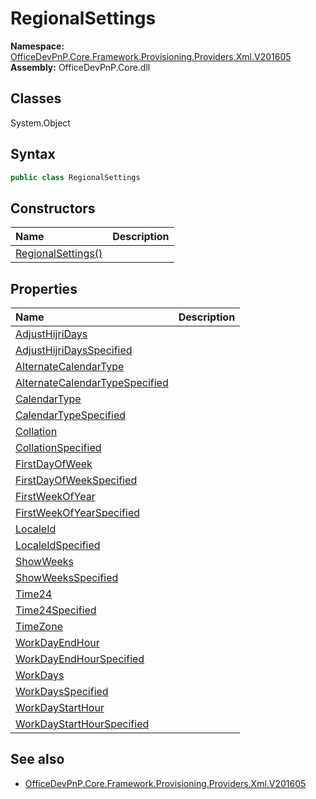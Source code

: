 # RegionalSettings
  

**Namespace:** [OfficeDevPnP.Core.Framework.Provisioning.Providers.Xml.V201605](OfficeDevPnP.Core.Framework.Provisioning.Providers.Xml.V201605.md)  
**Assembly:** OfficeDevPnP.Core.dll  
## Classes
System.Object  
## Syntax
```C#
public class RegionalSettings
```
## Constructors
|**Name**|**Description**|
|:-----|:-----|
| [RegionalSettings()](RegionalSettingsconstructor1details.md) | 
## Properties
|**Name**|**Description**|
|:-----|:-----|
| [AdjustHijriDays](RegionalSettings.AdjustHijriDays.md) | 
| [AdjustHijriDaysSpecified](RegionalSettings.AdjustHijriDaysSpecified.md) | 
| [AlternateCalendarType](RegionalSettings.AlternateCalendarType.md) | 
| [AlternateCalendarTypeSpecified](RegionalSettings.AlternateCalendarTypeSpecified.md) | 
| [CalendarType](RegionalSettings.CalendarType.md) | 
| [CalendarTypeSpecified](RegionalSettings.CalendarTypeSpecified.md) | 
| [Collation](RegionalSettings.Collation.md) | 
| [CollationSpecified](RegionalSettings.CollationSpecified.md) | 
| [FirstDayOfWeek](RegionalSettings.FirstDayOfWeek.md) | 
| [FirstDayOfWeekSpecified](RegionalSettings.FirstDayOfWeekSpecified.md) | 
| [FirstWeekOfYear](RegionalSettings.FirstWeekOfYear.md) | 
| [FirstWeekOfYearSpecified](RegionalSettings.FirstWeekOfYearSpecified.md) | 
| [LocaleId](RegionalSettings.LocaleId.md) | 
| [LocaleIdSpecified](RegionalSettings.LocaleIdSpecified.md) | 
| [ShowWeeks](RegionalSettings.ShowWeeks.md) | 
| [ShowWeeksSpecified](RegionalSettings.ShowWeeksSpecified.md) | 
| [Time24](RegionalSettings.Time24.md) | 
| [Time24Specified](RegionalSettings.Time24Specified.md) | 
| [TimeZone](RegionalSettings.TimeZone.md) | 
| [WorkDayEndHour](RegionalSettings.WorkDayEndHour.md) | 
| [WorkDayEndHourSpecified](RegionalSettings.WorkDayEndHourSpecified.md) | 
| [WorkDays](RegionalSettings.WorkDays.md) | 
| [WorkDaysSpecified](RegionalSettings.WorkDaysSpecified.md) | 
| [WorkDayStartHour](RegionalSettings.WorkDayStartHour.md) | 
| [WorkDayStartHourSpecified](RegionalSettings.WorkDayStartHourSpecified.md) | 
## See also
- [OfficeDevPnP.Core.Framework.Provisioning.Providers.Xml.V201605](OfficeDevPnP.Core.Framework.Provisioning.Providers.Xml.V201605.md)
